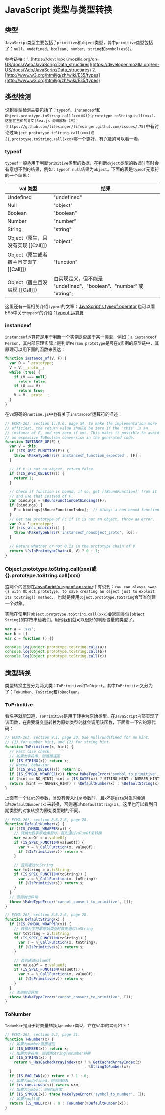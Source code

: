 JavaScript  类型与类型转换
========

## 类型

`JavaScript`类型主要包括了`primitive`和`object`类型，其中`primitive`类型包括了：`null`、`undefined`、`boolean`、`number`、`string`和`symbol(es6)`。

参考链接：1. [https://developer.mozilla.org/en-US/docs/Web/JavaScript/Data_structures](https://developer.mozilla.org/en-US/docs/Web/JavaScript/Data_structures)
2. [http://www.w3.org/html/ig/zh/wiki/ES5/types](http://www.w3.org/html/ig/zh/wiki/ES5/types)

## 类型检测

说到类型检测主要包括了：`typeof`、`instanceof`和`Object.prototype.toString.call(xxx)或{}.prototype.toString.call(xxx)。这里在玉伯的博文[Sea.js 源码解析（三）](https://github.com/lifesinger/lifesinger.github.com/issues/175)`中有讨论过`Object.prototype.toString.call(xxx)或{}.prototype.toString.call(xxx)`哪一个更好，有兴趣的可以看一看。

### typeof

`typeof`一般适用于判断`primitive`类型的数据，在判断`object`类型的数据时有时会有意想不到的结果，例如：`typeof null`结果为`object`。下面的表是`typeof`元素符的一个结果：

val 类型|结果
---|---
Undefined|"undefined"
Null|"object"
Boolean|"boolean"
Number|"number"
String|"string"
Object（原生，且没有实现 [[Call]]）|"object"
Object（原生或者宿主且实现了 [[Call]]）|"function"
Object（宿主且没实现 [[Call]]）|由实现定义，但不能是 "undefined"、"boolean"、"number" 或 "string"。

这里还有一篇相关介绍`typeof`的文章：[JavaScript's typeof operator](http://blog.alexanderdickson.com/javascript-typeof)
也可以看ES5中关于`typeof`的介绍：[typeof 运算符](http://www.w3.org/html/ig/zh/wiki/ES5/expressions#typeof_.E8.BF.90.E7.AE.97.E7.AC.A6)

### instanceof

`instanceof`运算符是用于判断一个实例是否属于某一类型，例如：`a instanceof Person`，其内部原理实际上是判断`Person.prototype`是否在`a`实例的原型链中，其原理可以用下面的函数来表达：

```js
function instance_of(V, F) {
  var O = F.prototype;
  V = V.__proto__;
  while (true) {
    if (V === null)
      return false;
    if (O === V)
      return true;
    V = V.__proto__;
  }
}
```

在`V8`源码的`runtime.js`中也有关于`instanceof`运算符的描述：

```js
// ECMA-262, section 11.8.6, page 54. To make the implementation more
// efficient, the return value should be zero if the 'this' is an
// instance of F, and non-zero if not. This makes it possible to avoid
// an expensive ToBoolean conversion in the generated code.
function INSTANCE_OF(F) {
  var V = this;
  if (!IS_SPEC_FUNCTION(F)) {
    throw %MakeTypeError('instanceof_function_expected', [F]);
  }

  // If V is not an object, return false.
  if (!IS_SPEC_OBJECT(V)) {
    return 1;
  }

  // Check if function is bound, if so, get [[BoundFunction]] from it
  // and use that instead of F.
  var bindings = %BoundFunctionGetBindings(F);
  if (bindings) {
    F = bindings[kBoundFunctionIndex];  // Always a non-bound function.
  }
  // Get the prototype of F; if it is not an object, throw an error.
  var O = F.prototype;
  if (!IS_SPEC_OBJECT(O)) {
    throw %MakeTypeError('instanceof_nonobject_proto', [O]);
  }

  // Return whether or not O is in the prototype chain of V.
  return %IsInPrototypeChain(O, V) ? 0 : 1;
}
```

### Object.prototype.toString.call(xxx)或{}.prototype.toString.call(xxx)

这两个的区别在[JavaScript's typeof operator](http://blog.alexanderdickson.com/javascript-typeof)中有说到：`You can always swap {} with Object.prototype, to save creating an object just to exploit its toString() method.`。也就是使用`Object.prototype.toString`会节省创建一个对象。

实际在使用时`Object.prototype.toString.call(xxx)`会返回类似`[object String]`的字符串给我们，用他我们就可以很好的判断变量的类型了。

```js
var a = 'sss';
var b = [];
var c = function () {}

console.log(Object.prototype.toString.call(a))
console.log(Object.prototype.toString.call(b))
console.log(Object.prototype.toString.call(c))
```

## 类型转换

类型转换主要分为两大类：`ToPrimitive`和`ToObject`。其中`ToPrimitive`又分为了：`ToNumber`、`ToString`和`ToBoolean`。

### ToPrimitive

看名字就能知道，`ToPrimitive`是用于转换为原始类型。在`JavaScript`内部实现了该函数，在需要将变量转换为原始类型时就会调用该函数，下面看一下它的源代码：

```js
// ECMA-262, section 9.1, page 30. Use null/undefined for no hint,
// (1) for number hint, and (2) for string hint.
function ToPrimitive(x, hint) {
  // Fast case check.
  // 如果为字符串，则直接返回
  if (IS_STRING(x)) return x;
  // Normal behavior.
  if (!IS_SPEC_OBJECT(x)) return x;
  if (IS_SYMBOL_WRAPPER(x)) throw MakeTypeError('symbol_to_primitive', []);
  if (hint == NO_HINT) hint = (IS_DATE(x)) ? STRING_HINT : NUMBER_HINT;
  return (hint == NUMBER_HINT) ? %DefaultNumber(x) : %DefaultString(x);
}
```

上面有一个`hint`的参数，当没有传入`hint`参数时，且`x`不是`Date`对象时会通过`%DefaultNumber(x)`来转换，否则通过`%DefaultString(x)`。这里也可以看到日期类型的对象转换为原始类型时的不同。

```js
// ECMA-262, section 8.6.2.6, page 28.
function DefaultNumber(x) {
  if (!IS_SYMBOL_WRAPPER(x)) {
    // 转换为数字原始类型时，首先通过valueOf来转换
    var valueOf = x.valueOf;
    if (IS_SPEC_FUNCTION(valueOf)) {
      var v = %_CallFunction(x, valueOf);
      if (%IsPrimitive(v)) return v;
    }

	// 否则通过toString
    var toString = x.toString;
    if (IS_SPEC_FUNCTION(toString)) {
      var s = %_CallFunction(x, toString);
      if (%IsPrimitive(s)) return s;
    }
  }
  // 否则抛出异常
  throw %MakeTypeError('cannot_convert_to_primitive', []);
}

// ECMA-262, section 8.6.2.6, page 28.
function DefaultString(x) {
  if (!IS_SYMBOL_WRAPPER(x)) {
    // 转换为字符串原始类型时首先通过toString
    var toString = x.toString;
    if (IS_SPEC_FUNCTION(toString)) {
      var s = %_CallFunction(x, toString);
      if (%IsPrimitive(s)) return s;
    }

	// 否则通过valueOf
    var valueOf = x.valueOf;
    if (IS_SPEC_FUNCTION(valueOf)) {
      var v = %_CallFunction(x, valueOf);
      if (%IsPrimitive(v)) return v;
    }
  }
  // 否则抛出异常
  throw %MakeTypeError('cannot_convert_to_primitive', []);
}
```

### ToNumber

`ToNumber`是用于将变量转换为`number`类型，它在`V8`中的实现如下：

```js
// ECMA-262, section 9.3, page 31.
function ToNumber(x) {
  // 如果为number直接返回
  if (IS_NUMBER(x)) return x;
  // 如果为字符串，则调用StringToNumber转换
  if (IS_STRING(x)) {
    return %_HasCachedArrayIndex(x) ? %_GetCachedArrayIndex(x)
                                    : %StringToNumber(x);
  }
  if (IS_BOOLEAN(x)) return x ? 1 : 0;
  // 如果为undefined，则返回NAN
  if (IS_UNDEFINED(x)) return NAN;
  // 如果为symbol，则抛出异常
  if (IS_SYMBOL(x)) throw MakeTypeError('symbol_to_number', []);
  // 如果为null或
  return (IS_NULL(x)) ? 0 : ToNumber(%DefaultNumber(x));
}
```
